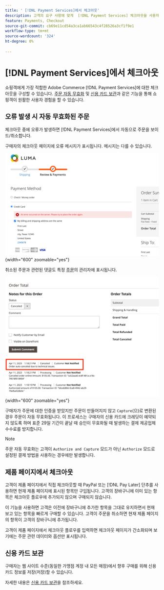 ```yaml
---
title: ' [!DNL Payment Services]에서 체크아웃'
description: 고객의 요구 사항에 맞게  [!DNL Payment Services] 체크아웃을 사용자 지정합니다.
feature: Payments, Checkout
source-git-commit: cb69e11cd54a3ca1ab66543c4f28526a3cf1f9e1
workflow-type: tm+mt
source-wordcount: '324'
ht-degree: 0%

---
```



# [!DNL Payment Services]에서 체크아웃

쇼핑객에게 가장 적합한 Adobe Commerce [!DNL Payment Services]에 대한 체크아웃을 구성할 수 있습니다. [주문 자동 무효화](#order-auto-voided-if-error) 및 [신용 카드 보관](#credit-card-vaulting)과 같은 기능을 통해 쇼핑객이 원활한 사용자 경험을 할 수 있습니다.

## 오류 발생 시 자동 무효화된 주문

체크아웃 중에 오류가 발생하면 [!DNL Payment Services]에서 자동으로 주문을 보이드/취소합니다.

구매자의 체크아웃 페이지에 오류 메시지가 표시됩니다. 메시지는 다를 수 있습니다.

![확인하는 동안 오류 발생](assets/user-checkout-error.png "체크 아웃하는 동안 오류 발생"){width="600" zoomable="yes"}

취소된 주문과 관련된 댓글도 특정 [주문](https://experienceleague.adobe.com/docs/commerce-admin/stores-sales/order-management/orders/orders.html?lang=en)의 관리자에 표시됩니다.

![주문 관리에서 주문 주석을 취소함](assets/admin-checkout-error.png "주문 관리에서 주문 주석을 취소함"){width="600" zoomable="yes"}

구매자가 주문에 대한 인증을 받았지만 주문이 만들어지지 않고 `Capture`(으)로 변환된 경우 주문이 자동 무효화됩니다. 이 프로세스는 구매자의 신용 카드에 크레딧이 예약되지 않도록 하며 표준 29일 기간이 끝날 때 승인이 무효화될 때 발생하는 결제 제공업체 수수료를 방지합니다.

>[!NOTE]
>
>주문 자동 무효화는 고객이 `Authorize and Capture` 모드가 아닌 `Authorize` 모드로 설정된 결제 방법을 사용하는 경우에만 발생합니다.

## 제품 페이지에서 체크아웃

고객이 제품 페이지에서 직접 체크아웃할 때 PayPal 또는 [!DNL Pay Later] 단추를 사용하면 현재 제품 페이지에 표시된 항목만 구입됩니다. 고객의 장바구니에 이미 있는 항목은 체크아웃 플로우에 추가되지 않으며 구매되지 않습니다.

이 기능을 사용하면 고객은 이전에 장바구니에 추가한 항목을 그대로 유지하면서 현재 보고 있는 항목을 빠르게 구매할 수 있습니다.
고객이 주문을 취소하면 현재 제품 페이지의 항목이 고객의 장바구니에 추가됩니다.

고객이 제품 페이지에서 체크아웃 플로우를 입력하면 체크아웃 페이지가 간소화되며 보기에는 주문 관련 데이터와 옵션만 표시됩니다.

## 신용 카드 보관

구매자는 웹 사이트 수준(동일한 가맹점 계정 내 모든 매장)에서 향후 구매를 위해 신용 카드 정보를 저장(저장)할 수 있습니다.

자세한 내용은 [신용 카드 보관](vaulting.md)을 참조하세요.
